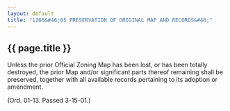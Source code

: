 ```yaml
---
layout: default 
title: "1266&#46;05 PRESERVATION OF ORIGINAL MAP AND RECORDS&#46;"
---
```


{{ page.title }}
----------------

Unless the prior Official Zoning Map has been lost, or has been totally
destroyed, the prior Map and/or significant parts thereof remaining
shall be preserved, together with all available records pertaining to
its adoption or amendment.

(Ord. 01-13. Passed 3-15-01.)
